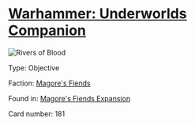 # [Warhammer: Underworlds Companion](https://guidokessels.github.io/wh-underworlds)

  

![Rivers of Blood](https://warhammerunderworlds.com/wp-content/uploads/sites/6/2018/03/181_ENG.png)



Type: Objective

Faction: [Magore's Fiends](https://guidokessels.github.io/wh-underworlds/factions/magores-fiends)

Found in: [Magore's Fiends Expansion](https://guidokessels.github.io/wh-underworlds/locations/magores-fiends-expansion)

Card number: 181

